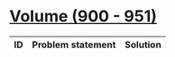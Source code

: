 # [Volume (900 - 951)](http://acm.sgu.ru/olimp/problemset.php?contest=0&volume=9)

| ID | Problem statement | Solution |
|----|-------------------|----------|

